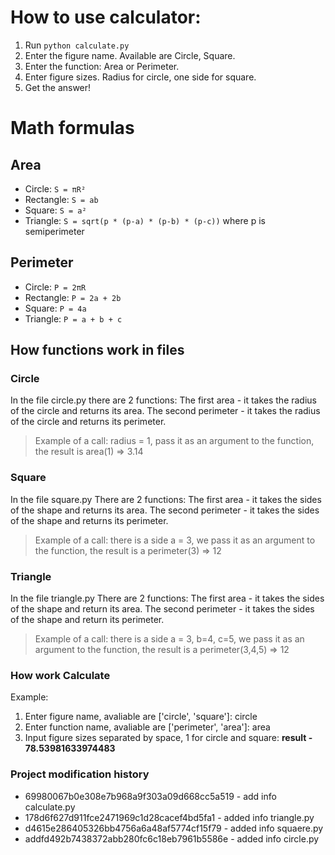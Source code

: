 
# How to use calculator:
1. Run `python calculate.py`
2. Enter the figure name. Available are Circle, Square.
3. Enter the function: Area or Perimeter.
4. Enter figure sizes. Radius for circle, one side for square.
5. Get the answer!

# Math formulas
## Area
- Circle: `S = πR²`
- Rectangle: `S = ab`
- Square: `S = a²`
- Triangle: `S = sqrt(p * (p-a) * (p-b) * (p-c))` where p is semiperimeter

## Perimeter
- Circle: `P = 2πR`
- Rectangle: `P = 2a + 2b`
- Square: `P = 4a`
- Triangle: `P = a + b + c`

## How functions work in files
### Circle
In the file circle.py there are 2 functions: The first area - it takes the radius of the circle and returns its area. The second perimeter - it takes the radius of the circle and returns its perimeter.
> Example of a call: radius = 1, pass it as an argument to the function, the result is area(1) => 3.14

### Square
In the file square.py There are 2 functions: The first area - it takes the sides of the shape and returns its area. The second perimeter - it takes the sides of the shape and returns its perimeter.
> Example of a call: there is a side a = 3, we pass it as an argument to the function, the result is a perimeter(3) => 12

### Triangle
In the file  triangle.py There are 2 functions: The first area - it takes the sides of the shape and return its area. The second perimeter - it takes the sides of the shape and return its perimeter.
>Example of a call: there is a side a = 3, b=4, c=5, we pass it as an argument to the function, the result is a perimeter(3,4,5) => 12

### How work Calculate
Example:
1. Enter figure name, avaliable are ['circle', 'square']: circle
2. Enter function name, avaliable are ['perimeter', 'area']: area
3. Input figure sizes separated by space, 1 for circle and square: 
**result - 78.53981633974483** 

### Project modification history
- 69980067b0e308e7b968a9f303a09d668cc5a519 - add info calculate.py
- 178d6f627d911fce2471969c1d28cacef4bd5fa1 - added info triangle.py
- d4615e286405326bb4756a6a48af5774cf15f79 - added info squaere.py
- addfd492b7438372abb280fc6c18eb7961b5586e - added info circle.py